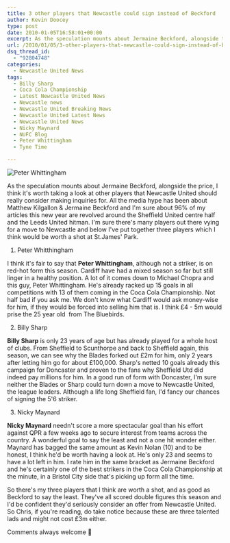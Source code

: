 ```yaml
---
title: 3 other players that Newcastle could sign instead of Beckford
author: Kevin Doocey
type: post
date: 2010-01-05T16:58:01+00:00
excerpt: As the speculation mounts about Jermaine Beckford, alongside the price..
url: /2010/01/05/3-other-players-that-newcastle-could-sign-instead-of-beckford/
dsq_thread_id:
  - "92804748"
categories:
  - Newcastle United News
tags:
  - Billy Sharp
  - Coca Cola Championship
  - Latest Newcastle United News
  - Newcastle news
  - Newcastle United Breaking News
  - Newcastle United Latest News
  - Newcastle United News
  - Nicky Maynard
  - NUFC Blog
  - Peter Whittingham
  - Tyne Time

---
```

![Peter Whittingham](https://static.guim.co.uk/sys-images/Football/Pix/pictures/2009/10/24/1256413692446/Peter-Whittingham-of-Card-001.jpg)

As the speculation mounts about Jermaine Beckford, alongside the price, I think it's worth taking a look at other players that Newcastle United should really consider making inquiries for. All the media hype has been about Matthew Kilgallon & Jermaine Beckford and I'm sure about 96% of my articles this new year are revolved around the Sheffield United centre half and the  Leeds United hitman. I'm sure there's many players out there vying for a move to Newcastle and below I've put together three players which I think would be worth a shot at St.James' Park.

1. Peter Whitthingham

I think it's fair to say that **Peter Whittingham**, although not a striker, is on red-hot form this season. Cardiff have had a mixed season so far but still linger in a healthy position. A lot of it comes down to Michael Chopra and this guy, Peter Whittingham. He's already racked up 15 goals in all competitions with 13 of them coming in the Coca Cola Championship. Not half bad if you ask me. We don't know what Cardiff would ask money-wise for him, if they would be forced into selling him that is. I think £4 - 5m would prise the 25 year old  from The Bluebirds.

2. Billy Sharp

**Billy Sharp** is only 23 years of age but has already played for a whole host of clubs. From Sheffield to Scunthorpe and back to Sheffield again, this season, we can see why the Blades forked out £2m for him, only 2 years after letting him go for about £100,000. Sharp's netted 10 goals already this campaign for Doncaster and proven to the fans why Sheffield Utd did indeed pay millions for him. In a good run of form with Doncaster, I'm sure neither the Blades or Sharp could turn down a move to Newcastle United, the league leaders. Although a life long Sheffield fan, I'd fancy our chances of signing the 5'6 striker.

3. Nicky Maynard

**Nicky Maynard** needn't score a more spectacular goal than his effort against QPR a few weeks ago to secure interest from teams across the country. A wonderful goal to say the least and not a one hit wonder either. Maynard has bagged the same amount as Kevin Nolan (10) and to be honest, I think he'd be worth having a look at. He's only 23 and seems to have a lot left in him. I rate him in the same bracket as Jermaine Beckford and he's certainly one of the best strikers in the Coca Cola Championship at the minute, in a Bristol City side that's picking up form all the time.

So there's my three players that I think are worth a shot, and as good as Beckford to say the least. They've all scored double figures this season and I'd be confident they'd seriously consider an offer from Newcastle United. So Chris, if you're reading, do take notice because these are three talented lads and might not cost £3m either.

Comments always welcome 🙂
